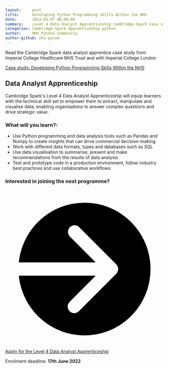 ```yaml
---
layout:     post
title:      Developing Python Programming Skills Within the NHS
date:       2022-03-07 00:00:00
summary:    Level 4 Data Analyst Apprenticeship Cambridge-Spark Case study
categories: Cambridge-Spark Apprenticeship python
author:     NHS Python Community
author-github: nhs-pycom
---
```


Read the Cambridge Spark data analyst apprentice case study from Imperial College Healthcare NHS Trust and with Imperial College London

[Case study: Developing Python Programming Skills Within the NHS](https://www.cambridgespark.com/case-studies/developing-python-programming-skills-within-the-nhs)

## Data Analyst Apprenticeship

Cambridge Spark's Level 4 Data Analyst Apprenticeship will equip learners with the technical skill set to empower them to extract, manipulate and visualise data, enabling organisations to answer complex questions and drive strategic value. 

### What will you learn?:
- Use Python programming and data analysis tools such as Pandas and Numpy to create insights that can drive commercial decision-making
- Work with different data formats, types and databases such as SQL
- Use data visualisation to summarise, present and make recommendations from the results of data analysis
- Test and prototype code in a production environment, follow industry best practices and use collaborative workflows

### Interested in joining the next programme?

<div class="nhsuk-action-link">
  <a class="nhsuk-action-link__link" href="https://www.cambridgespark.com/data-apprenticeships/level-4-data-analyst?hsLang=en">
    <svg class="nhsuk-icon nhsuk-icon__arrow-right-circle" xmlns="http://www.w3.org/2000/svg" viewBox="0 0 24 24" aria-hidden="true">
      <path d="M0 0h24v24H0z" fill="none"></path>
      <path d="M12 2a10 10 0 0 0-9.95 9h11.64L9.74 7.05a1 1 0 0 1 1.41-1.41l5.66 5.65a1 1 0 0 1 0 1.42l-5.66 5.65a1 1 0 0 1-1.41 0 1 1 0 0 1 0-1.41L13.69 13H2.05A10 10 0 1 0 12 2z"></path>
    </svg>
    <span class="nhsuk-action-link__text">Apply for the Level 4 Data Analyst Apprenticeship</span>
  </a>
</div>

Enrolment deadline: **17th June 2022**